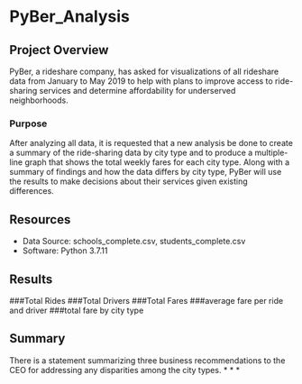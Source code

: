 # PyBer_Analysis
## Project Overview
PyBer, a rideshare company, has asked for visualizations of all rideshare data from January to May 2019 to help with plans to improve access to ride-sharing services and determine affordability for underserved neighborhoods. 
### Purpose
After analyzing all data, it is requested that a new analysis be done to create a summary of the ride-sharing data by city type and to produce a multiple-line graph that shows the total weekly fares for each city type. Along with a summary of findings and how the data differs by city type, PyBer will use the results to make decisions about their services given existing differences.  
## Resources
* Data Source: schools_complete.csv, students_complete.csv
* Software: Python 3.7.11
## Results

###Total Rides
###Total Drivers
###Total Fares
###average fare per ride and driver
###total fare by city type

 
## Summary
There is a statement summarizing three business recommendations to the CEO for addressing any disparities among the city types.
* 
* 
*

